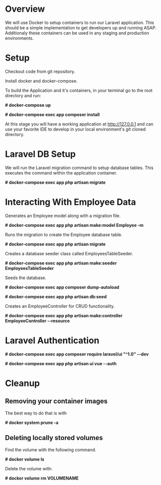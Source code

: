 Overview
========

We will use Docker to setup containers to run our Laravel application. This should be a simple implementation to get developers up and running ASAP. Additionaly these containers can be used in any staging and production environments.

Setup
=======

Checkout code from git repository.

Install docker and docker-compose.

<!-- Not needed as we include composer install in the app
Use docker composer image to install framework packages.

**# docker run --rm -v $(pwd):/app composer install**

Update permissions of files on your local system. For Linux use:

**# sudo chown -R $USER:$USER ~/your-app-directory**-->

To build the Application and it's containers, in your terminal go to the root directory and run:

**# docker-compose up**

**# docker-compose exec app composer install**

At this stage you will have a working application at <a href="http://127.0.0.1" target="_blank">http://127.0.0.1</a> and can use your favorite IDE to develop in your local environment's git cloned directory.

Laravel DB Setup
================

We will run the Laravel migration command to setup database tables. This executes the command within the application container.

**# docker-compose exec app php artisan migrate**

Interacting With Employee Data
==============================

Generates an Employee model along with a migration file.

**# docker-compose exec app php artisan make:model Employee -m**

Runs the migration to create the Employee database table.

**# docker-compose exec app php artisan migrate**

Creates a database seeder class called EmployeesTableSeeder.

**# docker-compose exec app php artisan make:seeder EmployeesTableSeeder**

Seeds the database.

**# docker-compose exec app composer dump-autoload**

**# docker-compose exec app php artisan db:seed**

Creates an EmployeeController for CRUD functionality.

**# docker-compose exec app php artisan make:controller EmployeeController --resource**

Laravel Authentication
======================

**# docker-compose exec app composer require laravel/ui "^1.0" --dev**

**# docker-compose exec app php artisan ui vue --auth**


Cleanup
=======

## Removing your container images

The best way to do that is with

**# docker system prune -a**

## Deleting locally stored volumes

Find the volume with the following command.

**# docker volume ls**

Delete the volume with:

**# docker volume rm VOLUMENAME**
